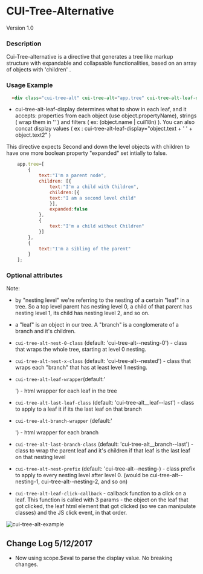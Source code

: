 # CUI-Tree-Alternative
Version 1.0


### Description
Cui-Tree-alternative is a directive that generates a tree like markup structure with expandable and collapsable functionalities, based on an array of objects with 'children' .

### Usage Example

```html
  <div class="cui-tree-alt" cui-tree-alt="app.tree" cui-tree-alt-leaf-display="object.text"></div>
```

* cui-tree-alt-leaf-display determines what to show in each leaf, and it accepts: properties from each object (use object.propertyName), strings ( wrap them in '' ) and filters ( ex: (object.name | cuiI18n) ). You can also concat display values ( ex : cui-tree-alt-leaf-display="object.text + ' ' + object.text2" )

This directive expects Second and down the level objects with children to have one more boolean property "expanded" set intially to false.
```javascript
    app.tree=[
        {
            text:"I'm a parent node",
            children: [{
                text:"I'm a child with Children",
                children:[{
                text:"I am a second level child"
                }],
                expanded:false
            },
            {
                text:"I'm a child without Children"
            }]
        },
        {
            text:"I'm a sibling of the parent"
        }
    ];
```

### Optional attributes

Note:
* by "nesting level" we're referring to the nesting of a certain "leaf" in a tree. So a top level parent has nesting level 0, a child of that parent has nesting level 1, its child has nesting level 2, and so on.
* a "leaf" is an object in our tree. A "branch" is a conglomerate of a branch and it's children.

* `cui-tree-alt-nest-0-class` (default: 'cui-tree-alt--nesting-0') - class that wraps the whole tree, starting at level 0 nesting.
* `cui-tree-alt-nest-x-class` (default: 'cui-tree-alt--nested') - class that wraps each "branch" that has at least level 1 nesting.
* `cui-tree-alt-leaf-wrapper`(default:'<div class="cui-tree-alt__leaf"></div>') - html wrapper for each leaf in the tree
* `cui-tree-alt-last-leaf-class` (default: 'cui-tree-alt__leaf--last') - class to apply to a leaf it if its the last leaf on that branch
* `cui-tree-alt-branch-wrapper` (default:'<div class="cui-tree-alt__branch"></div>') - html wrapper for each branch
* `cui-tree-alt-last-branch-class` (default: 'cui-tree-alt__branch--last') - class to wrap the parent leaf and it's children if that leaf is the last leaf on that nesting level
* `cui-tree-alt-nest-prefix` (default: 'cui-tree-alt--nesting-) - class prefix to apply to every nesting level after level 0. (would be cui-tree-alt--nesting-1, cui-tree-alt--nesting-2, and so on)
* `cui-tree-alt-leaf-click-callback` - callback function to a click on a leaf. This function is called with 3 params - the object on the leaf that got clicked, the leaf html element that got clicked (so we can manipulate classes) and the JS click event, in that order.


![cui-tree-alt-example](https://github.com/covisint/cui-ng/tree/master/directives//cui-tree-alt/cui-tree-alt.png?raw=true)

## Change Log 5/12/2017

* Now using scope.$eval to parse the display value. No breaking changes.